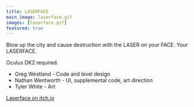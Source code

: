 ```yaml
---
title: LASERFACE
main_image: laserface.gif
images: [laserface.gif]
featured: true
---
```

Blow up the city and cause destruction with the LASER on your FACE. Your LASERFACE.

Oculus DK2 required.

* Greg Westland - Code and level design
* Nathan Wentworth - UI, supplemental code, art direction
* Tyler White - Art

[Laserface on itch.io](https://nathanwentworth.itch.io/laserface)


